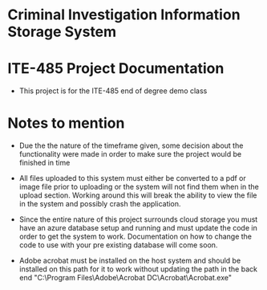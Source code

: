 # Criminal Investigation Information Storage System
#
# ITE-485 Project Documentation
* This project is for the ITE-485 end of degree demo class
#
# Notes to mention
  * Due the the nature of the timeframe given, some decision about the functionality were made in order to make sure the project would be finished in time
  
  * All files uploaded to this system must either be converted to a pdf or image file prior to uploading or the system will not find them when in the upload section. Working around this will break the ability to view the file in the system and possibly crash the application. 
  
  * Since the entire nature of this project surrounds cloud storage you must have an azure database setup and running and must update the code in order to get the system to work. Documentation on how to change the code to use with your pre existing database will come soon. 
  
  * Adobe acrobat must be installed on the host system and should be installed on this path for it to work without updating the path in the back end "C:\Program Files\Adobe\Acrobat DC\Acrobat\Acrobat.exe"
